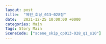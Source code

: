 ```yaml
---
layout: post
title:  "메인_회상_013~028장"
date:   2021-12-25 10:00:00 +0000
categories: Main
Tags: Story Main
SceneCode: ["scene_skip_cp013-028_q1_s10"]
---
```

